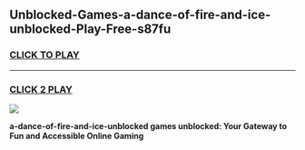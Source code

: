 
## Unblocked-Games-a-dance-of-fire-and-ice-unblocked-Play-Free-s87fu
<h3>
<a href="https://premium76.site?title=a-dance-of-fire-and-ice-unblocked&ref=20M">CLICK TO PLAY</a></h3>
<hr>

<h3>
<a href="https://premium76.site?title=a-dance-of-fire-and-ice-unblocked&ref=20M">CLICK 2 PLAY</a>
  
</h3>

<a href="https://premium76.site?title=a-dance-of-fire-and-ice-unblocked&ref=19M"><img src="https://clearcache.store/games.png"></a>


**a-dance-of-fire-and-ice-unblocked games unblocked: Your Gateway to Fun and Accessible Online Gaming**
